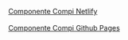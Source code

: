 <a href="https://vigorous-montalcini-2fa65b.netlify.app">Componente Compi Netlify</a><br><br>
<a href="https://sosan.github.io/componenteConCompanero/index.html">Componente Compi Github Pages</a>
